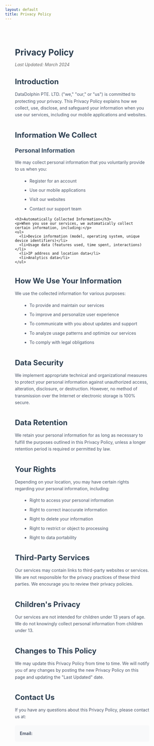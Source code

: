 ```yaml
---
layout: default
title: Privacy Policy
---
```


<div class="privacy-container">
  <h1>Privacy Policy</h1>
  <p class="last-updated">Last Updated: March 2024</p>

  <div class="privacy-section">
    <h2>Introduction</h2>
    <p>DataDolphin PTE. LTD. ("we," "our," or "us") is committed to protecting your privacy. This Privacy Policy explains how we collect, use, disclose, and safeguard your information when you use our services, including our mobile applications and websites.</p>
  </div>

  <div class="privacy-section">
    <h2>Information We Collect</h2>
    <h3>Personal Information</h3>
    <p>We may collect personal information that you voluntarily provide to us when you:</p>
    <ul>
      <li>Register for an account</li>
      <li>Use our mobile applications</li>
      <li>Visit our websites</li>
      <li>Contact our support team</li>
    </ul>

    <h3>Automatically Collected Information</h3>
    <p>When you use our services, we automatically collect certain information, including:</p>
    <ul>
      <li>Device information (model, operating system, unique device identifiers)</li>
      <li>Usage data (features used, time spent, interactions)</li>
      <li>IP address and location data</li>
      <li>Analytics data</li>
    </ul>
  </div>

  <div class="privacy-section">
    <h2>How We Use Your Information</h2>
    <p>We use the collected information for various purposes:</p>
    <ul>
      <li>To provide and maintain our services</li>
      <li>To improve and personalize user experience</li>
      <li>To communicate with you about updates and support</li>
      <li>To analyze usage patterns and optimize our services</li>
      <li>To comply with legal obligations</li>
    </ul>
  </div>

  <div class="privacy-section">
    <h2>Data Security</h2>
    <p>We implement appropriate technical and organizational measures to protect your personal information against unauthorized access, alteration, disclosure, or destruction. However, no method of transmission over the Internet or electronic storage is 100% secure.</p>
  </div>

  <div class="privacy-section">
    <h2>Data Retention</h2>
    <p>We retain your personal information for as long as necessary to fulfill the purposes outlined in this Privacy Policy, unless a longer retention period is required or permitted by law.</p>
  </div>

  <div class="privacy-section">
    <h2>Your Rights</h2>
    <p>Depending on your location, you may have certain rights regarding your personal information, including:</p>
    <ul>
      <li>Right to access your personal information</li>
      <li>Right to correct inaccurate information</li>
      <li>Right to delete your information</li>
      <li>Right to restrict or object to processing</li>
      <li>Right to data portability</li>
    </ul>
  </div>

  <div class="privacy-section">
    <h2>Third-Party Services</h2>
    <p>Our services may contain links to third-party websites or services. We are not responsible for the privacy practices of these third parties. We encourage you to review their privacy policies.</p>
  </div>

  <div class="privacy-section">
    <h2>Children's Privacy</h2>
    <p>Our services are not intended for children under 13 years of age. We do not knowingly collect personal information from children under 13.</p>
  </div>

  <div class="privacy-section">
    <h2>Changes to This Policy</h2>
    <p>We may update this Privacy Policy from time to time. We will notify you of any changes by posting the new Privacy Policy on this page and updating the "Last Updated" date.</p>
  </div>

  <div class="privacy-section">
    <h2>Contact Us</h2>
    <p>If you have any questions about this Privacy Policy, please contact us at:</p>
    <div class="contact-info">
      <p><strong>Email:</strong> <span id="privacy-email"></span></p>
    </div>
  </div>
</div>

<style>
.privacy-container {
  max-width: 800px;
  margin: 0 auto;
  padding: 2rem;
}

.privacy-container h1 {
  color: #2c3e50;
  margin-bottom: 0.5rem;
}

.last-updated {
  color: #666;
  font-style: italic;
  margin-bottom: 2rem;
}

.privacy-section {
  margin-bottom: 2.5rem;
}

.privacy-section h2 {
  color: #2c3e50;
  margin-bottom: 1rem;
  font-size: 1.5rem;
}

.privacy-section h3 {
  color: #34495e;
  margin: 1.5rem 0 1rem;
  font-size: 1.2rem;
}

.privacy-section p {
  line-height: 1.6;
  color: #4a5568;
  margin-bottom: 1rem;
}

.privacy-section ul {
  list-style-type: disc;
  margin-left: 1.5rem;
  margin-bottom: 1rem;
}

.privacy-section li {
  line-height: 1.6;
  color: #4a5568;
  margin-bottom: 0.5rem;
}

.contact-info {
  background: #f8f9fa;
  padding: 1rem;
  border-radius: 6px;
  margin-top: 1rem;
}

.contact-info p {
  margin: 0;
}
</style>

<script>
  // Obfuscate the email address parts
  var part1 = "privacy";
  var part2 = "datadolphin";
  var part3 = "net";
  
  // Construct the email address
  var email = part1 + "@" + part2 + "." + part3;
  
  // Create a clickable email link with proper mailto: protocol
  document.getElementById("privacy-email").innerHTML = '<a href="mailto:' + email + '">' + email + '</a>';
</script> 